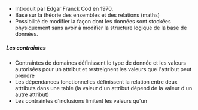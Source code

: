 - Introduit par Edgar Franck Cod en 1970.
- Basé sur la théorie des ensembles et des relations (maths)
- Possibilité de modifier la façon dont les données sont stockées physiquement sans avoir à modifier la structure logique de la base de données.

##### Les contraintes
- Contraintes de domaines définissent le type de donnée et les valeurs autorisées pour un attribut et restreignent les valeurs que l'attribut peut prendre
- Les dépendances fonctionnelles définissent la relation entre deux attributs dans une table (la valeur d'un attribut dépend de la valeur d'un autre attribut)
- Les contraintes d'inclusions limitent les valeurs qu'un 
